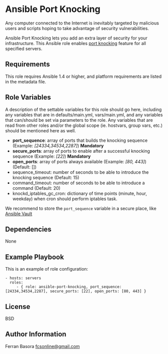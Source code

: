 Ansible Port Knocking
=========

Any computer connected to the Internet is inevitably targeted by malicious users and scripts
hoping to take advantage of security vulnerabilities.

Ansible Port Knocking lets you add an extra layer of security for your
infrastructure. This Ansible role enables [port knocking](https://en.wikipedia.org/wiki/Port_knocking)
feature for all specified servers.

Requirements
------------

This role requires Ansible 1.4 or higher, and platform requirements are listed in the metadata file.


Role Variables
--------------

A description of the settable variables for this role should go here, including any variables that are in defaults/main.yml, vars/main.yml, and any variables that can/should be set via parameters to the role. Any variables that are read from other roles and/or the global scope (ie. hostvars, group vars, etc.) should be mentioned here as well.

- **port_sequence**: array of ports that builds the knocking sequence (Example: *[24334,34534,2287]*) **Mandatory**
- **secure_ports**: array of ports to enable after a successful knocking sequence (Example: *[22]*) **Mandatory**
- **open_ports**: array of ports always available (Example: *[80, 443]*) (Default: [])
- sequence_timeout: number of seconds to be able to introduce the knocking sequence (Default: 15)
- command_timeout: number of seconds to be able to introduce a command (Default: 20)
- knockd_iptables_gc_cron: dictionary of time points (minute, hour, weekday) when cron should perform iptables task.

We recommend to store the `port_sequence` variable in a secure place, like
[Ansible Vault](http://docs.ansible.com/ansible/playbooks_vault.html)

Dependencies
------------

None

Example Playbook
----------------

This is an example of role configuration:

    - hosts: servers
      roles:
         - { role: ansible-port-knocking, port_sequence: [24334,34534,2287], secure_ports: [22], open_ports: [80, 443] }


License
-------

BSD


Author Information
------------------

Ferran Basora <fcsonline@gmail.com>
